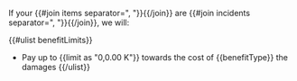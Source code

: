 If your {{#join items separator=", "}}{{/join}} are {{#join incidents separator=", "}}{{/join}}, we will:

{{#ulist benefitLimits}}
- Pay up to {{limit as "0,0.00 K"}} towards the cost of {{benefitType}} the damages
{{/ulist}}
